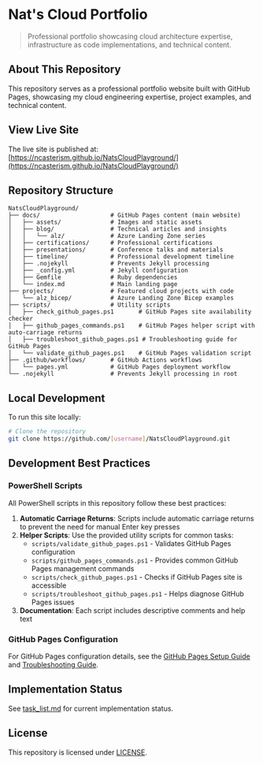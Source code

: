 # Nat's Cloud Portfolio

> Professional portfolio showcasing cloud architecture expertise, infrastructure as code implementations, and technical content.

## About This Repository
This repository serves as a professional portfolio website built with GitHub Pages, showcasing my cloud engineering expertise, project examples, and technical content.

## View Live Site
The live site is published at: [https://ncasterism.github.io/NatsCloudPlayground/](https://ncasterism.github.io/NatsCloudPlayground/)

## Repository Structure
```
NatsCloudPlayground/
├── docs/                    # GitHub Pages content (main website)
│   ├── assets/              # Images and static assets 
│   ├── blog/                # Technical articles and insights
│   │   └── alz/             # Azure Landing Zone series
│   ├── certifications/      # Professional certifications
│   ├── presentations/       # Conference talks and materials
│   ├── timeline/            # Professional development timeline
│   ├── .nojekyll            # Prevents Jekyll processing
│   ├── _config.yml          # Jekyll configuration
│   ├── Gemfile              # Ruby dependencies
│   └── index.md             # Main landing page
├── projects/                # Featured cloud projects with code
│   └── alz_bicep/           # Azure Landing Zone Bicep examples
├── scripts/                 # Utility scripts
│   ├── check_github_pages.ps1       # GitHub Pages site availability checker
│   ├── github_pages_commands.ps1    # GitHub Pages helper script with auto-carriage returns
│   ├── troubleshoot_github_pages.ps1 # Troubleshooting guide for GitHub Pages
│   └── validate_github_pages.ps1    # GitHub Pages validation script
├── .github/workflows/       # GitHub Actions workflows
│   └── pages.yml            # GitHub Pages deployment workflow
└── .nojekyll                # Prevents Jekyll processing in root
```

## Local Development
To run this site locally:

```bash
# Clone the repository
git clone https://github.com/[username]/NatsCloudPlayground.git
```

## Development Best Practices

### PowerShell Scripts
All PowerShell scripts in this repository follow these best practices:

1. **Automatic Carriage Returns**: Scripts include automatic carriage returns to prevent the need for manual Enter key presses
2. **Helper Scripts**: Use the provided utility scripts for common tasks:
   - `scripts/validate_github_pages.ps1` - Validates GitHub Pages configuration
   - `scripts/github_pages_commands.ps1` - Provides common GitHub Pages management commands
   - `scripts/check_github_pages.ps1` - Checks if GitHub Pages site is accessible
   - `scripts/troubleshoot_github_pages.ps1` - Helps diagnose GitHub Pages issues
3. **Documentation**: Each script includes descriptive comments and help text

### GitHub Pages Configuration
For GitHub Pages configuration details, see the [GitHub Pages Setup Guide](docs/github_pages_setup.md) and [Troubleshooting Guide](docs/troubleshooting_github_pages.md).

## Implementation Status
See [task_list.md](task_list.md) for current implementation status.

## License
This repository is licensed under [LICENSE](LICENSE).
